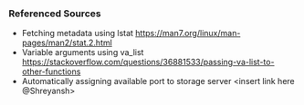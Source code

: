 ### Referenced Sources
- Fetching metadata using lstat
https://man7.org/linux/man-pages/man2/stat.2.html
- Variable arguments using va_list
https://stackoverflow.com/questions/36881533/passing-va-list-to-other-functions
- Automatically assigning available port to storage server
<insert link here @Shreyansh>